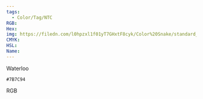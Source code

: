 ```yaml
---
tags:
  - Color/Tag/NTC
RGB:
Hex:
img: https://filedn.com/l0hpzxl1f01yT7GHxtF8cyk/Color%20Snake/standard_csv_to_svg/7B7C94.svg
CMYK:
HSL:
Name:
---
```

Waterloo 
```palette
#7B7C94
```
RGB
